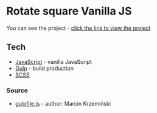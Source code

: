 # Rotate square Vanilla JS

You can see the project - [click the link to view the project](https://nataliasokolowska.github.io/rotate-square-vanilla-js/src/index.html)

## Tech
* [JavaScript](http://devdocs.io/javascript/) - vanilla JavaScript
* [Gulp](https://gulpjs.com) - build production
* [SCSS](https://sass-lang.com)

### Source
* [gulpfile.js](https://github.com/marcinkrzeminski/gulp-starter-kit) - author: Marcin Krzemiński
